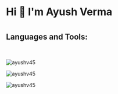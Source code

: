 <h1> Hi 👋 I'm Ayush Verma <h1>

<!--
**ayushv45/ayushv45** is a ✨ _special_ ✨ repository because its `README.md` (this file) appears on your GitHub profile.

Here are some ideas to get you started:

- 🔭 I’m currently working on ...
- 🌱 I’m currently learning ...
- 👯 I’m looking to collaborate on ...
- 🤔 I’m looking for help with ...
- 💬 Ask me about ...
- 📫 How to reach me: ...
- 😄 Pronouns: ...
- ⚡ Fun fact: ...
-->
<h2 align="left">Languages and Tools:</h2>
<p><img  src="https://img.shields.io/badge/java-%23ED8B00.svg?style=for-the-badge&logo=java&logoColor=white" alt="">
<img  src="https://img.shields.io/badge/html5-%23E34F26.svg?style=for-the-badge&logo=html5&logoColor=white" alt="">
<img  src="https://img.shields.io/badge/css3-%231572B6.svg?style=for-the-badge&logo=css3&logoColor=white" alt="">
<img  src="https://img.shields.io/badge/bootstrap-%23563D7C.svg?style=for-the-badge&logo=bootstrap&logoColor=white" alt="">
<img  src="https://img.shields.io/badge/javascript-%23323330.svg?style=for-the-badge&logo=javascript&logoColor=%23F7DF1E" alt="">
<img  src="https://img.shields.io/badge/jquery-%230769AD.svg?style=for-the-badge&logo=jquery&logoColor=white" alt="">
<img  src="https://img.shields.io/badge/git-%23F05033.svg?style=for-the-badge&logo=git&logoColor=white" alt="">
<img  src="https://img.shields.io/badge/node.js-6DA55F?style=for-the-badge&logo=node.js&logoColor=white" alt="">
<img src="https://img.shields.io/badge/NPM-%23000000.svg?style=for-the-badge&logo=npm&logoColor=white" alt="">
<img src="https://img.shields.io/badge/express.js-%23404d59.svg?style=for-the-badge&logo=express&logoColor=%2361DAFB" alt=""></p>

<!-- <img  src="" alt=""> -->
<p><img align="center" src="https://github-readme-stats.vercel.app/api/top-langs?username=ayushv45&show_icons=true&locale=en&layout=compact" alt="ayushv45" /></p>
<p><img align="center" src="https://github-readme-stats.vercel.app/api?username=ayushv45&show_icons=true&theme=tokyonight" alt="ayushv45" /></p>
<p><img align="left" src="https://github-readme-streak-stats.herokuapp.com/?user=ayushv45&" alt="ayushv45" /></p>
